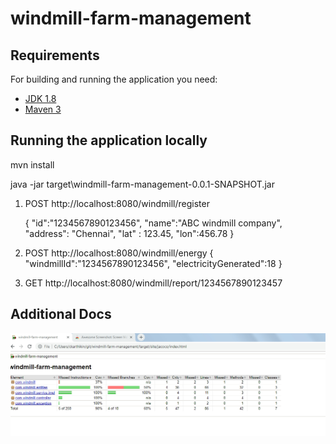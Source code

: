 # windmill-farm-management


## Requirements

For building and running the application you need:

- [JDK 1.8](http://www.oracle.com/technetwork/java/javase/downloads/jdk8-downloads-2133151.html)
- [Maven 3](https://maven.apache.org)

## Running the application locally

mvn install

java -jar target\windmill-farm-management-0.0.1-SNAPSHOT.jar

1. POST http://localhost:8080/windmill/register

	{
		"id":"1234567890123456",
		"name":"ABC windmill company",
		"address": "Chennai",
		"lat" : 123.45,
		"lon":456.78
	}
	
2. POST http://localhost:8080/windmill/energy
	{
	"windmillId":"1234567890123456",
	"electricityGenerated":18
	}
	
3. GET http://localhost:8080/windmill/report/1234567890123457 


## Additional Docs
![Code Coverage Report](https://github.com/Tamizharasan-C/windmill-farm-management/blob/master/Code%20Coverage.png)
